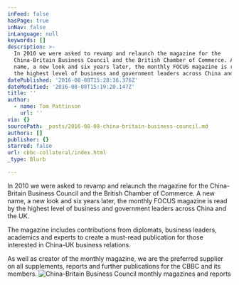 ```yaml
---
inFeed: false
hasPage: true
inNav: false
inLanguage: null
keywords: []
description: >-
  In 2010 we were asked to revamp and relaunch the magazine for the
  China-Britain Business Council and the British Chamber of Commerce. A new
  name, a new look and six years later, the monthly FOCUS magazine is read by
  the highest level of business and government leaders across China and the UK.
datePublished: '2016-08-08T15:28:36.376Z'
dateModified: '2016-08-08T15:19:20.147Z'
title: ''
author:
  - name: Tom Pattinson
    url: ''
via: {}
sourcePath: _posts/2016-08-08-china-britain-business-council.md
authors: []
publisher: {}
starred: false
url: cbbc-collateral/index.html
_type: Blurb

---
```

In 2010 we were asked to revamp and relaunch the magazine for the China-Britain Business Council and the British Chamber of Commerce. A new name, a new look and six years later, the monthly FOCUS magazine is read by the highest level of business and government leaders across China and the UK.

The magazine includes contributions from diplomats, business leaders, academics and experts to create a must-read publication for those interested in China-UK business relations.

As well as creator of the monthly magazine, we are the preferred supplier on all supplements, reports and further publications for the CBBC and its members.
![China-Britain Business Council monthly magazines and reports](https://the-grid-user-content.s3-us-west-2.amazonaws.com/7bb5e635-9381-4011-89e0-116f17b7481c.png)